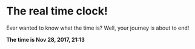 # The real time clock!

Ever wanted to know what the time is? Well, your journey is about to end!

**The time is Nov 28, 2017, 21:13**